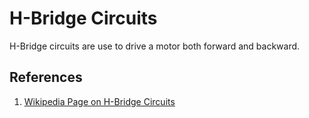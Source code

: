# H-Bridge Circuits

H-Bridge circuits are use to drive a motor both forward and backward.

## References

1. [Wikipedia Page on H-Bridge Circuits](https://en.wikipedia.org/wiki/H-bridge)
